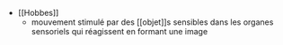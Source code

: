 - [[Hobbes]] 
	- mouvement stimulé par des [[objet]]s sensibles dans les organes sensoriels qui réagissent en formant une image